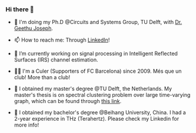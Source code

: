 ### Hi there 👋

- 🤔 I'm doing my Ph.D @Circuits and Systems Group, TU Delft, with [Dr. Geethu Joseph](https://sites.google.com/view/geethujoseph/home).
- 📫 How to reach me: Through [LinkedIn](https://www.linkedin.com/in/yanbin-he-10b154198/)!
- 🌱 I’m currently working on signal processing in Intelligent Reflected Surfaces (IRS) channel estimation.
- 🔵🔴 I'm a Culer (Supporters of FC Barcelona) since 2009. Més que un club! More than a club!



- 🔭 I obtained my master's degree @TU Delft, the Netherlands. My master's thesis is on spectral clustering problem over large time-varying graph, which can be found through [this link](http://resolver.tudelft.nl/uuid:f9314ad7-07ee-4aaf-850d-04d03233ca00).
- 🔭 I obtained my bachelor's degree @Beihang University, China. I had a 2-year experience in THz (Terahertz). Please check my Linkedin for more info!

<!--
**YanbinHe/YanbinHe** is a ✨ _special_ ✨ repository because its `README.md` (this file) appears on your GitHub profile.

